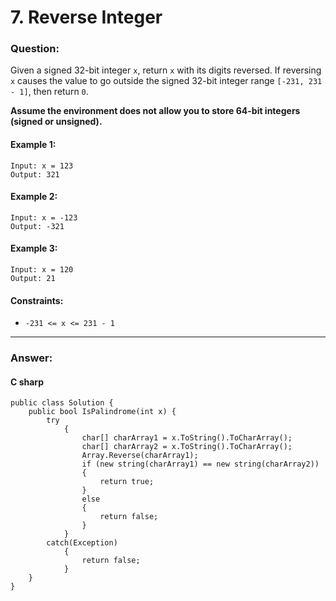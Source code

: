 
# 7. Reverse Integer

### Question:

Given a signed 32-bit integer `x`, return `x` with its digits reversed. If reversing `x` causes the value to go outside the signed 32-bit integer range `[-231, 231 - 1]`, then return `0`.

**Assume the environment does not allow you to store 64-bit integers (signed or unsigned).**

#### Example 1:
```
Input: x = 123
Output: 321
```
#### Example 2:
```
Input: x = -123
Output: -321
```
#### Example 3:
```
Input: x = 120
Output: 21
```

#### Constraints:
* `-231 <= x <= 231 - 1`

----
### Answer:
#### C sharp
```
public class Solution {
    public bool IsPalindrome(int x) {
        try
            {
                char[] charArray1 = x.ToString().ToCharArray();
                char[] charArray2 = x.ToString().ToCharArray();
                Array.Reverse(charArray1);
                if (new string(charArray1) == new string(charArray2))
                {
                    return true;
                }
                else
                {
                    return false;
                }
            }
        catch(Exception)
            {
                return false;
            }
    }
}
```


